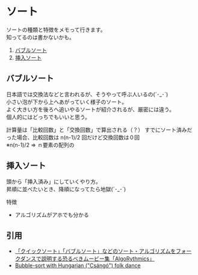 # ソート

ソートの種類と特徴をメモって行きます。  
知ってるのは書かないかも。

1. [バブルソート](#バブルソート)
2. [挿入ソート](#insert)

## バブルソート

日本語では交換法などと言われるが、そうやって呼ぶ人いるの(´･\_･`)  
小さい泡が下から上へあがっていく様子のソート。  
よく大きい方を後ろへ追いやるソートが紹介されるが、厳密には違う。  
個人的にはどっちでもいいと思う。

計算量は「比較回数」と「交換回数」で算出される（？）
すでにソート済みだった場合、比較回数は n(n-1)/2 回だけど交換回数は０回  
※n(n-1)/2 => ｎ要素の配列の

## 挿入ソート

頭から「挿入済み」にしていくやり方。  
昇順に並べたいとき、降順になってたら地獄(´･\_･`)

特徴

- アルゴリズムがアホでも分かる

## 引用

- [「クイックソート」「バブルソート」などのソート・アルゴリズムをフォークダンスで説明する恐るべきムービー集「AlgoRythmics」](https://gigazine.net/news/20160525-algorythmics/)
- [Bubble-sort with Hungarian ("Csángó") folk dance](https://www.youtube.com/watch?v=lyZQPjUT5B4)
